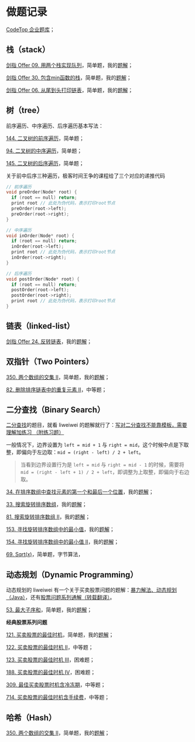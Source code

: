 # 做题记录

[CodeTop 企业题库](https://codetop.cc/home)；

## 栈（stack）

[剑指 Offer 09. 用两个栈实现队列](https://leetcode-cn.com/problems/yong-liang-ge-zhan-shi-xian-dui-lie-lcof/)，简单题，我的[题解](https://leetcode-cn.com/problems/yong-liang-ge-zhan-shi-xian-dui-lie-lcof/solution/yong-liang-ge-zhan-shi-xian-dui-lie-by-s-0dtx/)；

[剑指 Offer 30. 包含min函数的栈](https://leetcode-cn.com/problems/bao-han-minhan-shu-de-zhan-lcof/)，简单题，我的[题解](https://leetcode-cn.com/problems/bao-han-minhan-shu-de-zhan-lcof/solution/wei-hu-liang-ge-zhan-lai-shi-xian-by-str-gyca/)；

[剑指 Offer 06. 从尾到头打印链表](https://leetcode-cn.com/problems/cong-wei-dao-tou-da-yin-lian-biao-lcof/)，简单题，我的[题解](https://leetcode-cn.com/problems/cong-wei-dao-tou-da-yin-lian-biao-lcof/solution/san-chong-fang-fa-jie-jue-fan-xiang-da-y-irt5/)；

## 树（tree）

前序遍历、中序遍历、后序遍历基本写法：

[144. 二叉树的前序遍历](https://leetcode-cn.com/problems/binary-tree-preorder-traversal/)，简单题；

[94. 二叉树的中序遍历](https://leetcode-cn.com/problems/binary-tree-inorder-traversal/)，简单题；

[145. 二叉树的后序遍历](https://leetcode-cn.com/problems/binary-tree-postorder-traversal/)，简单题；

关于前中后序三种遍历，极客时间王争的课程给了三个对应的递推代码

```c++
// 前序遍历
void preOrder(Node* root) {
  if (root == null) return;
  print root // 此处为伪代码，表示打印root节点
  preOrder(root->left);
  preOrder(root->right);
}

// 中序遍历
void inOrder(Node* root) {
  if (root == null) return;
  inOrder(root->left);
  print root // 此处为伪代码，表示打印root节点
  inOrder(root->right);
}

// 后序遍历
void postOrder(Node* root) {
  if (root == null) return;
  postOrder(root->left);
  postOrder(root->right);
  print root // 此处为伪代码，表示打印root节点
}
```


## 链表（linked-list）

[剑指 Offer 24. 反转链表](https://leetcode-cn.com/problems/fan-zhuan-lian-biao-lcof/)，我的[题解](https://leetcode-cn.com/problems/fan-zhuan-lian-biao-lcof/solution/die-dai-he-di-gui-liang-chong-fang-fa-by-s3su/)；

## 双指针（Two Pointers）

[350. 两个数组的交集 II](https://leetcode-cn.com/problems/intersection-of-two-arrays-ii/)，简单题，我的[题解](https://leetcode-cn.com/problems/intersection-of-two-arrays-ii/solution/350-liang-ge-shu-zu-de-jiao-ji-shi-yong-nyhsl/)；

[82. 删除排序链表中的重复元素 II](https://leetcode-cn.com/problems/remove-duplicates-from-sorted-list-ii/)，中等题；



## 二分查找（Binary Search）

[二分查找](https://strongnine.github.io/9Docs/dev/leetcode/algorithm/#%E4%BA%8C%E5%88%86%E6%9F%A5%E6%89%BE%EF%BC%88Binary%20Search%EF%BC%89)的题目，就看 liweiwei 的题解就行了：[写对二分查找不能靠模板，需要理解加练习 （附练习题）](https://leetcode-cn.com/problems/search-insert-position/solution/te-bie-hao-yong-de-er-fen-cha-fa-fa-mo-ban-python-/)

一般情况下，边界设置为 `left = mid + 1` 与 `right = mid`，这个时候中点是下取整，即偏向于左边取：`mid = (right - left) / 2 + left`。

> 当看到边界设置行为是 `left = mid` 与 `right = mid - 1` 的时候，需要将 `mid = (right - left + 1) / 2 + left`，即调整为上取整，即偏向于右边取。

[34. 在排序数组中查找元素的第一个和最后一个位置](https://leetcode-cn.com/problems/find-first-and-last-position-of-element-in-sorted-array/)，我的[题解](https://leetcode-cn.com/problems/find-first-and-last-position-of-element-in-sorted-array/solution/liang-ci-er-fen-cha-zhao-by-strongnine-9-04l4/)；

[33. 搜索旋转排序数组](https://leetcode-cn.com/problems/search-in-rotated-sorted-array/)，我的[题解](https://leetcode-cn.com/problems/search-in-rotated-sorted-array/solution/er-fen-cha-zhao-de-lian-xi-by-strongnine-rmzn/)；

[81. 搜索旋转排序数组 II](https://leetcode-cn.com/problems/search-in-rotated-sorted-array-ii/)，我的[题解](https://leetcode-cn.com/problems/search-in-rotated-sorted-array-ii/solution/er-fen-cha-zhao-de-lian-xi-by-strongnine-toku/)；

[153. 寻找旋转排序数组中的最小值](https://leetcode-cn.com/problems/find-minimum-in-rotated-sorted-array/)，我的[题解](https://leetcode-cn.com/problems/find-minimum-in-rotated-sorted-array/solution/er-fen-cha-zhao-de-lian-xi-by-strongnine-k84i/)；

[154. 寻找旋转排序数组中的最小值 II](https://leetcode-cn.com/problems/find-minimum-in-rotated-sorted-array-ii/)，我的[题解](https://leetcode-cn.com/problems/find-minimum-in-rotated-sorted-array-ii/solution/er-fen-cha-zhao-de-lian-xi-by-strongnine-mszd/)；

[69. Sqrt(x)](https://leetcode-cn.com/problems/sqrtx/)，简单题，字节算法，


## 动态规划（Dynamic Programming）

动态规划的 liweiwei 有一个关于买卖股票问题的题解：[暴力解法、动态规划（Java）](https://leetcode-cn.com/problems/best-time-to-buy-and-sell-stock/solution/bao-li-mei-ju-dong-tai-gui-hua-chai-fen-si-xiang-b/)，还有[股票问题系列通解（转载翻译）](https://leetcode-cn.com/circle/article/qiAgHn/)。

[53. 最大子序和](https://leetcode-cn.com/problems/maximum-subarray/)，简单题，我的[题解](https://leetcode-cn.com/problems/maximum-subarray/solution/53-zui-da-zi-xu-he-dong-tai-gui-hua-by-s-csae/)；

**经典股票系列问题**

[121. 买卖股票的最佳时机](https://leetcode-cn.com/problems/best-time-to-buy-and-sell-stock/)，简单题，我的[题解](https://leetcode-cn.com/problems/best-time-to-buy-and-sell-stock/solution/121-mai-mai-gu-piao-de-zui-jia-shi-ji-ji-54ir/)；

[122. 买卖股票的最佳时机 II](https://leetcode-cn.com/problems/best-time-to-buy-and-sell-stock-ii/)，中等题；

[123. 买卖股票的最佳时机 III](https://leetcode-cn.com/problems/best-time-to-buy-and-sell-stock-iii/)，困难题；

[188. 买卖股票的最佳时机 IV](https://leetcode-cn.com/problems/best-time-to-buy-and-sell-stock-iv/)，困难题；

[309. 最佳买卖股票时机含冷冻期](https://leetcode-cn.com/problems/best-time-to-buy-and-sell-stock-with-cooldown/)，中等题；

[714. 买卖股票的最佳时机含手续费](https://leetcode-cn.com/problems/best-time-to-buy-and-sell-stock-with-transaction-fee/)，中等题；

## 哈希（Hash）

[350. 两个数组的交集 II](https://leetcode-cn.com/problems/intersection-of-two-arrays-ii/)，简单题，我的[题解](https://leetcode-cn.com/problems/intersection-of-two-arrays-ii/solution/350-liang-ge-shu-zu-de-jiao-ji-shi-yong-nyhsl/)；
